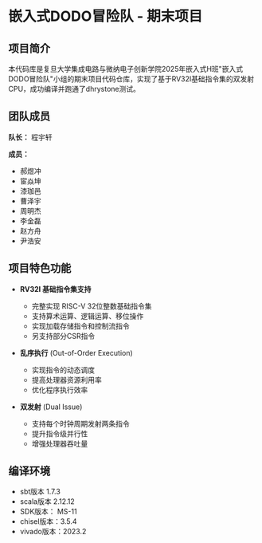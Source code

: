 # 嵌入式DODO冒险队 - 期末项目

## 项目简介

本代码库是复旦大学集成电路与微纳电子创新学院2025年嵌入式H班"嵌入式DODO冒险队"小组的期末项目代码仓库，实现了基于RV32I基础指令集的双发射CPU，成功编译并跑通了dhrystone测试。

## 团队成员

**队长：** 程宇轩

**成员：**
- 郝煜冲
- 宦焱坤  
- 漆珈邑
- 曹泽宇
- 周明杰
- 李金磊
- 赵方舟
- 尹浩安

## 项目特色功能

- **RV32I 基础指令集支持**
  - 完整实现 RISC-V 32位整数基础指令集
  - 支持算术运算、逻辑运算、移位操作
  - 实现加载存储指令和控制流指令
  - 另支持部分CSR指令

- **乱序执行** (Out-of-Order Execution)
  - 实现指令的动态调度
  - 提高处理器资源利用率
  - 优化程序执行效率

- **双发射** (Dual Issue)
  - 支持每个时钟周期发射两条指令
  - 提升指令级并行性
  - 增强处理器吞吐量

## 编译环境
- sbt版本 1.7.3
- scala版本 2.12.12
- SDK版本： MS-11
- chisel版本：3.5.4
- vivado版本：2023.2
